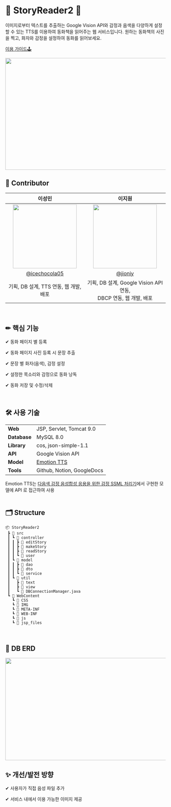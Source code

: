 
# 📖 StoryReader2 📖
이미지로부터 텍스트를 추출하는 Google Vision API와 감정과 음색을 다양하게 설정할 수 있는 TTS를 이용하여 동화책을 읽어주는 웹 서비스입니다. 
원하는 동화책의 사진을 찍고, 화자와 감정을 설정하여 동화를 읽어보세요.

[이용 가이드🕹](https://www.notion.so/4aff97ea916a468c9fa8bf2f8122e521)
<br>
<div align="center"><img src="https://user-images.githubusercontent.com/68148196/181388234-f6bd1dcb-e5ef-4d8f-8959-5a483f62a67b.png" width=700 height=350></div>

## 🚀 Contributor
| 이성민 | 이지원 |
| :------: | :------: |
| <div align="center"><img src="https://user-images.githubusercontent.com/59546983/181454691-721ae0f0-3d8f-454d-a36a-d436949dcb46.png" width=200 height=200 ></div> | <div align="center"><img src="https://user-images.githubusercontent.com/68148196/181294932-e130fac7-02ef-416d-a879-96dae785a061.png" width=200 height=200 ></div> |
| [@icechocola05](https://github.com/icechocola05) | [@jioniy](https://github.com/jioniy) |
| 기획, DB 설계, TTS 연동, 웹 개발, 배포 | 기획, DB 설계, Google Vision API 연동, <br> DBCP 연동, 웹 개발, 배포 |
<br>

## ✏ 핵심 기능 
✔ 동화 페이지 별 등록

✔ 동화 페이지 사진 등록 시 문장 추출

✔ 문장 별 화자(음색), 감정 설정

✔ 설정한 목소리와 감정으로 동화 낭독

✔ 동화 저장 및 수정/삭제

<!--
✔ 동화 페이지 별 등록<br></br>
  <div align="center"><img src="https://user-images.githubusercontent.com/68148196/181300809-b4932745-9b32-465e-a66b-eda3b5253530.jpg" width=500 height=280></div>
  <br></br>
✔ 동화 페이지 사진 등록 시 동화 문장 추출<br></br>
  <div align="center"><img src="https://user-images.githubusercontent.com/68148196/181298046-6514b30d-d570-4e5d-8a66-a10cb1b92d09.jpg" width=650 height=250></div>
  <br></br>
✔ 문장 별 화자, 음색, 감정 설정<br></br>
  <div align="center"><img src="https://user-images.githubusercontent.com/68148196/181298754-ab323e21-56d7-4eb3-9623-0567ba5d9d76.jpg" width=500 height=230>
  <img src="https://user-images.githubusercontent.com/68148196/181298792-dde394ef-ef40-423f-8886-e95ea2bb9394.jpg" width=500 height=230></div>
  <br></br>
✔ 설정한 목소리와 감정으로 동화 낭독<br></br>
  <div align="center"><img src="https://user-images.githubusercontent.com/68148196/181299610-e29817f1-5ffa-4a9b-bd0c-245cc8a04d0a.jpg" width=650 height=250></div>
  <br></br>
✔ 동화 저장 및 수정/삭제<br></br>
  <div align="center"><img src="https://user-images.githubusercontent.com/68148196/181301904-e0d227b1-2899-48eb-8908-2de5efd68a87.jpg" width=600 height=200></div>
-->
<br>

## 🛠 사용 기술
<table>
<tbody>
  <tr>
    <td><b>Web</b></td>
    <td>JSP, Servlet, Tomcat 9.0</td>
  </tr>
  <tr>
      <td><b>Database</b></td>
      <td>MySQL 8.0</td>
  </tr>
  <tr>
      <td><b>Library</b></td>
      <td>cos, json-simple-1.1</td>
  </tr>
  <tr>
      <td><b>API</b></td>
      <td>Google Vision API</td>
  </tr>
  <tr>
      <td><b>Model</b></td>
      <td><a href="https://github.com/emotiontts/emotiontts_open_db">Emotion TTS</a></td>
  </tr>
  <tr>
      <td><b>Tools</b></td>
      <td>Github, Notion, GoogleDocs</td>
  </tr>
</tbody>
</table>
Emotion TTS는 <a href="https://koreascience.kr/article/JAKO202128837799053.pdf">다음색 감정 음성합성 응용을 위한 감정 SSML 처리기</a>에서 구현한 모델에 API 로 접근하여 사용
<br><br>

## 🗂 Structure
```
📦 StoryReader2
 ┣ 📂 src
 ┃ ┗ 📂 controller
 ┃ ┃ ┣ 📂 editStory
 ┃ ┃ ┣ 📂 makeStory
 ┃ ┃ ┣ 📂 readStory
 ┃ ┃ ┗ 📂 user
 ┃ ┗ 📂 model
 ┃ ┃ ┣ 📂 dao
 ┃ ┃ ┣ 📂 dto
 ┃ ┃ ┗ 📂 service
 ┃ ┗ 📂 util
 ┃   ┣ 📂 text
 ┃   ┣ 📂 view
 ┃   ┗ 📜 DBConnectionManager.java
 ┗ 📂 WebContent
   ┗ 📂 CSS
   ┗ 📂 IMG
   ┗ 📂 META-INF
   ┗ 📂 WEB-INF
   ┗ 📂 js
   ┗ 📜 jsp_files
```
<br>

##  📅 DB ERD
<div align="center"><img src="https://user-images.githubusercontent.com/68148196/181388586-269b0adc-8dfc-405d-b13d-0823f7dddf42.png" width=800 height=320></div>


##  ✨ 개선/발전 방향
✔ 사용자가 직접 음성 파일 추가

✔ 서비스 내에서 이용 가능한 이미지 제공
